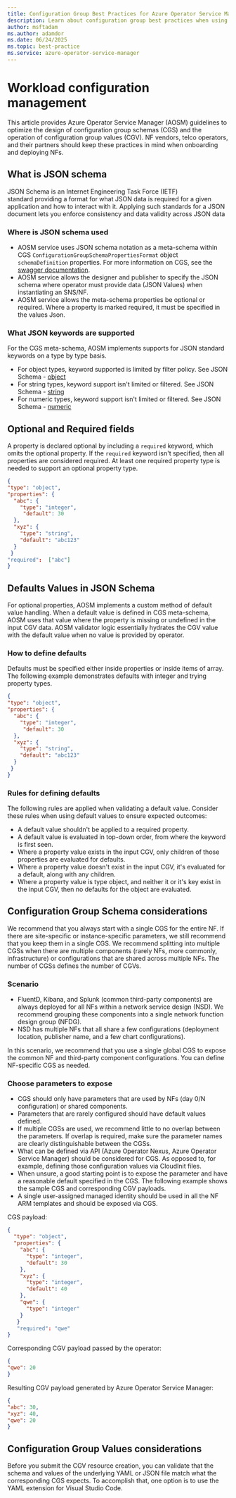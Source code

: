 ```yaml
---
title: Configuration Group Best Practices for Azure Operator Service Manager
description: Learn about configuration group best practices when using Azure Operator Service Manager.
author: msftadam
ms.author: adamdor
ms.date: 06/24/2025
ms.topic: best-practice
ms.service: azure-operator-service-manager
---
```


# Workload configuration management
This article provides Azure Operator Service Manager (AOSM) guidelines to optimize the design of configuration group schemas (CGS) and the operation of configuration group values (CGV). NF vendors, telco operators, and their partners should keep these practices in mind when onboarding and deploying NFs.

## What is JSON schema
JSON Schema is an Internet Engineering Task Force (IETF) standard providing a format for what JSON data is required for a given application and how to interact with it. Applying such standards for a JSON document lets you enforce consistency and data validity across JSON data

### Where is JSON schema used
* AOSM service uses JSON schema notation as a meta-schema within CGS `ConfigurationGroupSchemaPropertiesFormat` object `schemaDefinition` properties. For more information on CGS, see the [swagger documentation](https://learn.microsoft.com/en-us/rest/api/hybridnetwork/configuration-group-schemas/create-or-update).
* AOSM service allows the designer and publisher to specify the JSON schema where operator must provide data (JSON Values) when instantiating an SNS/NF.
* AOSM service allows the meta-schema properties be optional or required. Where a property is marked required, it must be specified in the values Json.  

### What JSON keywords are supported
For the CGS meta-schema, AOSM implements supports for JSON standard keywords on a type by type basis.
 
* For object types, keyword supported is limited by filter policy. See JSON Schema - [object](https://json-schema.org/understanding-json-schema/reference/object)
* For string types, keyword support isn't limited or filtered. See JSON Schema - [string](https://json-schema.org/understanding-json-schema/reference/string)
* For numeric types, keyword support isn't limited or filtered. See JSON Schema - [numeric](https://json-schema.org/understanding-json-schema/reference/numeric)

## Optional and Required fields
A property is declared optional by including a `required` keyword, which omits the optional property. If the `required` keyword isn't specified, then all properties are considered required. At least one required property type is needed to support an optional property type.

```json
{
"type": "object",
"properties": {
  "abc": {
    "type": "integer",
     "default": 30
  },
  "xyz": {
    "type": "string",
    "default": "abc123"
  }
 }
"required":  ["abc"]
} 
```


## Defaults Values in JSON Schema
For optional properties, AOSM implements a custom method of default value handling. When a default value is defined in CGS meta-schema, AOSM uses that value where the property is missing or undefined in the input CGV data. AOSM validator logic essentially hydrates the CGV value with the default value when no value is provided by operator.

### How to define defaults
Defaults must be specified either inside properties or inside items of array. The following example demonstrates defaults with integer and trying property types.

```json
{
"type": "object",
"properties": {
  "abc": {
    "type": "integer",
     "default": 30
  },
  "xyz": {
    "type": "string",
    "default": "abc123"
  }
 }
} 
```

### Rules for defining defaults
The following rules are applied when validating a default value. Consider these rules when using default values to ensure expected outcomes:

* A default value shouldn't be applied to a required property.
* A default value is evaluated in top-down order, from where the keyword is first seen.
* Where a property value exists in the input CGV, only children of those properties are evaluated for defaults.
* Where a property value doesn't exist in the input CGV, it's evaluated for a default, along with any children.
* Where a property value is type object, and neither it or it's key exist in the input CGV, then no defaults for the object are evaluated.

## Configuration Group Schema considerations
We recommend that you always start with a single CGS for the entire NF. If there are site-specific or instance-specific parameters, we still recommend that you keep them in a single CGS. We recommend splitting into multiple CGSs when there are multiple components (rarely NFs, more commonly, infrastructure) or configurations that are shared across multiple NFs. The number of CGSs defines the number of CGVs.

### Scenario

- FluentD, Kibana, and Splunk (common third-party components) are always deployed for all NFs within a network service design (NSD). We recommend grouping these components into a single network function design group (NFDG).
- NSD has multiple NFs that all share a few configurations (deployment location, publisher name, and a few chart configurations).

In this scenario, we recommend that you use a single global CGS to expose the common NF and third-party component configurations. You can define NF-specific CGS as needed.

### Choose parameters to expose

- CGS should only have parameters that are used by NFs (day 0/N configuration) or shared components.
- Parameters that are rarely configured should have default values defined.
- If multiple CGSs are used, we recommend little to no overlap between the parameters. If overlap is required, make sure the parameter names are clearly distinguishable between the CGSs.
- What can be defined via API (Azure Operator Nexus, Azure Operator Service Manager) should be considered for CGS. As opposed to, for example, defining those configuration values via CloudInit files.
- When unsure, a good starting point is to expose the parameter and have a reasonable default specified in the CGS. The following example shows the sample CGS and corresponding CGV payloads.
- A single user-assigned managed identity should be used in all the NF ARM templates and should be exposed via CGS.

CGS payload:

```json
{ 
  "type": "object", 
  "properties": {
    "abc": { 
      "type": "integer", 
      "default": 30
    }, 
    "xyz": { 
      "type": "integer", 
      "default": 40
    },
    "qwe": {
      "type": "integer"
    }
   }
   "required": "qwe"
}
```

Corresponding CGV payload passed by the operator:

```json
{
"qwe": 20
}
```

Resulting CGV payload generated by Azure Operator Service Manager:

```json
{
"abc": 30,
"xyz": 40,
"qwe": 20
}
```

## Configuration Group Values considerations

Before you submit the CGV resource creation, you can validate that the schema and values of the underlying YAML or JSON file match what the corresponding CGS expects. To accomplish that, one option is to use the YAML extension for Visual Studio Code.
